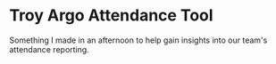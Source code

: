 # Troy Argo Attendance Tool

Something I made in an afternoon to help gain insights into our team's attendance reporting.

